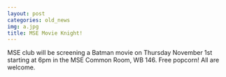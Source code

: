 ```yaml
---
layout: post
categories: old_news
img: a.jpg
title: MSE Movie Knight!
---
```


MSE club will be screening a Batman movie on Thursday November 1st starting at 6pm in the MSE Common Room, WB 146. Free popcorn! All are welcome.
